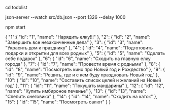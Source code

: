 cd todolist

json-server --watch src/db.json --port 1326
--delay 1000

npm start


{
"1":{
"id": "1",
"name": "Нарядить елку!!!"
},
"2":
{
"id": "2",
"name": "Завершить все незаконченные дела"
},
"3":
{
"id": "3",
"name": "Украсить дом к празднику"
},
"4":
{
"id": "4",
"name": "Подготовить подарки и открытки для всех родных"
},
"5":
{
"id": "5",
"name": "Сделать себе подарок"
},
"6":
{
"id": "6",
"name": "Сходить на главную елку города"
},
"7":
{
"id": "7",
"name": "Провести время с родными"
},
"8":
{
"id": "8",
"name": "Посмотреть кино про Новый год и Рождество"
},
"9":
{
"id": "9",
"name": "Решить, где и с кем буду праздновать Новый год"
},
"10":
{
"id": "10",
"name": "Составить список целей и желаний на Новый год"
},
"11":
{
"id": "11",
"name": "Покушать мандарины"
},
"12":
{
"id": "12",
"name": "Купить имбироное печенье"
},
"13":
{
"id": "13",
"name": "Слепить снеговика"
},
"14":
{
"id": "14",
"name": "Сходить на каток"
},
"15":
{
"id": "15",
"name": "Посмотреть салют"
}
}
